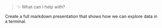 > ✨ What can I help with?

Create a full markdown presentation that shows how we can explore data in a terminal.
